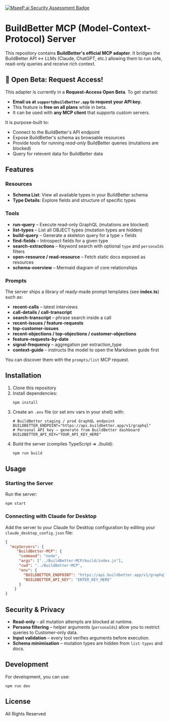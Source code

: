 [![MseeP.ai Security Assessment Badge](https://mseep.net/pr/buildbetter-app-buildbetter-mcp-badge.png)](https://mseep.ai/app/buildbetter-app-buildbetter-mcp)

# BuildBetter MCP (Model-Context-Protocol) Server

This repository contains **BuildBetter's official MCP adapter**.  It bridges the BuildBetter API ↔ LLMs (Claude, ChatGPT, etc.) allowing them to run safe, read-only queries and receive rich context.

## 🚀 Open Beta: Request Access!

This adapter is currently in a **Request-Access Open Beta**. To get started:

- **Email us at `support@buildbetter.app` to request your API key.**
- This feature is **free on all plans** while in beta.
- It can be used with **any MCP client** that supports custom servers.

It is purpose-built to:

- Connect to the BuildBetter's API endpoint
- Expose BuildBetter's schema as browsable resources
- Provide tools for running *read-only* BuildBetter queries (mutations are blocked)
- Query for relevent data for BuildBetter data

## Features

### Resources

- **Schema List**: View all available types in your BuildBetter schema
- **Type Details**: Explore fields and structure of specific types

### Tools

- **run-query** – Execute read-only GraphQL (mutations are blocked)
- **list-types** – List all OBJECT types (mutation types are hidden)
- **build-query** – Generate a skeleton query for a type + fields
- **find-fields** – Introspect fields for a given type
- **search-extractions** – Keyword search with optional `type` and `personaIds` filters
- **open-resource / read-resource** – Fetch static docs exposed as resources
- **schema-overview** – Mermaid diagram of core relationships

### Prompts

The server ships a library of ready-made prompt templates (see **index.ts**) such as:

- **recent-calls** – latest interviews
- **call-details / call-transcript**
- **search-transcript** – phrase search inside a call
- **recent-issues / feature-requests**
- **top-customer-issues**
- **recent-objections / top-objections / customer-objections**
- **feature-requests-by-date**
- **signal-frequency** – aggregation per extraction_type
- **context-guide** – instructs the model to open the Markdown guide first

You can discover them with the `prompts/list` MCP request.

## Installation

1. Clone this repository
2. Install dependencies:
   ```
   npm install
   ```
3. Create an `.env` file (or set env vars in your shell) with:
   ```env
   # BuildBetter staging / prod GraphQL endpoint
   BUILDBETTER_ENDPOINT="https://api.buildbetter.app/v1/graphql"
   # Personal API key – generate from BuildBetter dashboard
   BUILDBETTER_API_KEY="YOUR_API_KEY_HERE"
   ```
4. Build the server (compiles TypeScript ➜ ./build):
   ```bash
   npm run build
   ```

## Usage

### Starting the Server

Run the server:

```
npm start
```

### Connecting with Claude for Desktop

Add the server to your Claude for Desktop configuration by editing your `claude_desktop_config.json` file:

```json
{
  "mcpServers": {
     "BuildBetter-MCP": {
      "command": "node",
      "args": ["../BuildBetter-MCP/build/index.js"],
      "cwd": "../BuildBetter-MCP",
      "env": {
        "BUILDBETTER_ENDPOINT": "https://api.buildbetter.app/v1/graphql",
        "BUILDBETTER_API_KEY": "ENTER_KEY_HERE"
      }
    }
}
```

## Security & Privacy

- **Read-only** – all mutation attempts are blocked at runtime.
- **Persona filtering** – helper arguments (`personaIds`) allow you to restrict queries to Customer-only data.
- **Input validation** – every tool verifies arguments before execution.
- **Schema minimisation** – mutation types are hidden from `list-types` and docs.

## Development

For development, you can use:

```
npm run dev
```

## License

All Rights Reserved